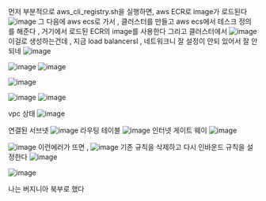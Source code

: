 먼저 부분적으로 
aws_cli_registry.sh을 실행하면, aws ECR로 image가 로드된다 
![image](https://github.com/user-attachments/assets/6ff55fc3-9d1e-4233-9de6-67c7e4e00c3e)
그 다음에 aws ecs로 가서 , 클러스터를 만들고 aws ecs에서 테스크 정의를 해준다 , 거기에서 로드된 ECR의 image를 사용한다 
그리고 클러스터에서 ![image](https://github.com/user-attachments/assets/d9ac62ea-a53f-4972-ab28-161e07a7964b)
이걸로 생성하는건데 , 지금 load balancersl , 네트워크니 잘 설정이 안되 있어서 잘 안되네 
![image](https://github.com/user-attachments/assets/3705eaae-785b-422c-ba43-0b05e22057ce)


![image](https://github.com/user-attachments/assets/1012d3e1-bd5c-4e77-8e62-a92e745f09d7)
![image](https://github.com/user-attachments/assets/df7813b1-14af-4229-9e8b-8ecc94ffbca6)

![image](https://github.com/user-attachments/assets/4a9ec055-7c51-4861-8137-44896eb2c824)

![image](https://github.com/user-attachments/assets/50b9298f-b0c8-447b-ad7a-5c02f0f16cde)
![image](https://github.com/user-attachments/assets/750bd09b-1145-4ed8-8ce6-fe8946155e57)


vpc 상태 
![image](https://github.com/user-attachments/assets/4adac64b-af0e-4e6e-8e54-17cd048271b3)

연결된 서브넷 
![image](https://github.com/user-attachments/assets/cc96d42e-c691-448e-9e39-de6df1eab9f2)
라우팅 테이블
![image](https://github.com/user-attachments/assets/226ae67b-58d7-49c9-bf6e-1bcc1e1b39be)
인터넷 게이트 웨이
![image](https://github.com/user-attachments/assets/002b4936-1535-458d-a2cc-86cdb77c90d2)


![image](https://github.com/user-attachments/assets/dad50913-0e91-4246-99c3-9ca42acc6f25)
이런에러가 뜨면 , 
![image](https://github.com/user-attachments/assets/009ff084-4584-412d-9a29-9a05b82f6414)
기존 규칙을 삭제하고 다시 인바운드 규칙을 설정한다 
![image](https://github.com/user-attachments/assets/3dd7892c-7ea4-46f7-ac09-700fed75c48f)


![image](https://github.com/user-attachments/assets/1e583536-cbcf-4346-bcfb-e8701fa6f857)

나는 버지니아 북부로 했다 

